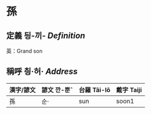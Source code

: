 # 孫
## 定義 딍-끼- _Definition_




英：Grand son

## 稱呼 칑·허· _Address_

漢字/諺文 | 諺文 깐-뿐ˆ | 台羅 Tâi-lô | 戴字 Taiji
--- | --- | --- | --- 
孫 | 순· | sun | soon1 
